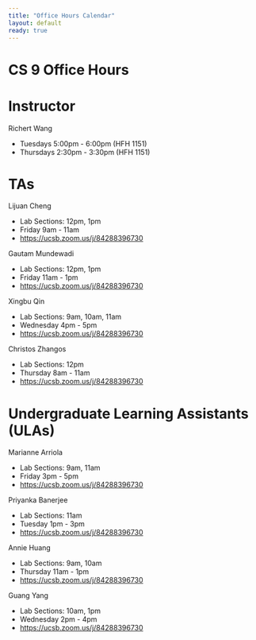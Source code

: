 ```yaml
---
title: "Office Hours Calendar"
layout: default
ready: true
---
```


<h1><strong>CS 9 Office Hours</strong></h1>

# Instructor
Richert Wang

* Tuesdays 5:00pm - 6:00pm (HFH 1151)
* Thursdays 2:30pm - 3:30pm (HFH 1151)

# TAs

Lijuan Cheng
* Lab Sections: 12pm, 1pm
* Friday 9am - 11am
* https://ucsb.zoom.us/j/84288396730

Gautam Mundewadi
* Lab Sections: 12pm, 1pm
* Friday 11am - 1pm
* https://ucsb.zoom.us/j/84288396730

Xingbu Qin
* Lab Sections: 9am, 10am, 11am
* Wednesday 4pm - 5pm
* https://ucsb.zoom.us/j/84288396730

Christos Zhangos
* Lab Sections: 12pm
* Thursday 8am - 11am
* https://ucsb.zoom.us/j/84288396730

# Undergraduate Learning Assistants (ULAs)

Marianne Arriola
* Lab Sections: 9am, 11am
* Friday 3pm - 5pm
* https://ucsb.zoom.us/j/84288396730

Priyanka Banerjee
* Lab Sections: 11am
* Tuesday 1pm - 3pm
* https://ucsb.zoom.us/j/84288396730

Annie Huang
* Lab Sections: 9am, 10am
* Thursday 11am - 1pm
* https://ucsb.zoom.us/j/84288396730

Guang Yang
* Lab Sections: 10am, 1pm
* Wednesday 2pm - 4pm
* https://ucsb.zoom.us/j/84288396730

